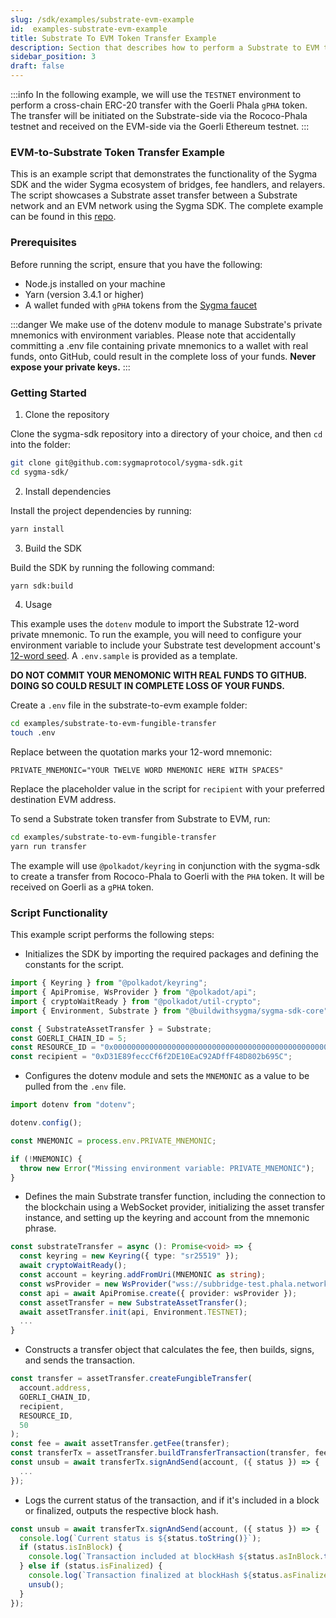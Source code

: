 ```yaml
---
slug: /sdk/examples/substrate-evm-example
id:  examples-substrate-evm-example
title: Substrate To EVM Token Transfer Example
description: Section that describes how to perform a Substrate to EVM token transfer.
sidebar_position: 3
draft: false
---
```


:::info 
In the following example, we will use the `TESTNET` environment to perform a cross-chain ERC-20 transfer with the Goerli Phala `gPHA` token. The transfer will be initiated on the Substrate-side via the Rococo-Phala testnet and received on the EVM-side via the Goerli Ethereum testnet.
:::

### EVM-to-Substrate Token Transfer Example

This is an example script that demonstrates the functionality of the Sygma SDK and the wider Sygma ecosystem of bridges, fee handlers, and relayers. The script showcases a Substrate asset transfer between a Substrate network and an EVM network using the Sygma SDK. The complete example can be found in this [repo](https://github.com/sygmaprotocol/sygma-sdk/tree/main/examples/substrate-to-evm-fungible-transfer).

### Prerequisites

Before running the script, ensure that you have the following:

- Node.js installed on your machine
- Yarn (version 3.4.1 or higher)
- A wallet funded with `gPHA` tokens from the [Sygma faucet](https://faucet-ui-stage.buildwithsygma.com/)

:::danger
We make use of the dotenv module to manage Substrate's private mnemonics with environment variables. Please note that accidentally committing a .env file containing private mnemonics to a wallet with real funds, onto GitHub, could result in the complete loss of your funds. **Never expose your private keys.**
:::

### Getting Started

1. Clone the repository 

Clone the sygma-sdk repository into a directory of your choice, and then `cd` into the folder:

```bash
git clone git@github.com:sygmaprotocol/sygma-sdk.git
cd sygma-sdk/
```

2. Install dependencies
   
Install the project dependencies by running:

```bash
yarn install
```

3. Build the SDK

Build the SDK by running the following command:

```bash
yarn sdk:build
```

4. Usage

This example uses the `dotenv` module to import the Substrate 12-word private mnemonic. To run the example, you will need to configure your environment variable to include your Substrate test development account's [12-word seed](https://support.polkadot.network/support/solutions/articles/65000169731-polkadot-extension-how-can-i-view-my-mnemonic-phrase-). A `.env.sample` is provided as a template.

**DO NOT COMMIT YOUR MENOMONIC WITH REAL FUNDS TO GITHUB. DOING SO COULD RESULT IN COMPLETE LOSS OF YOUR FUNDS.**

Create a `.env` file in the substrate-to-evm example folder:

```bash
cd examples/substrate-to-evm-fungible-transfer
touch .env
```

Replace between the quotation marks your 12-word mnemonic:

`PRIVATE_MNEMONIC="YOUR TWELVE WORD MNEMONIC HERE WITH SPACES"`

Replace the placeholder value in the script for `recipient` with your preferred destination EVM address.
   
To send a Substrate token transfer from Substrate to EVM, run:

```bash
cd examples/substrate-to-evm-fungible-transfer
yarn run transfer
```

The example will use `@polkadot/keyring` in conjunction with the sygma-sdk to create a transfer from Rococo-Phala to Goerli with the `PHA` token. It will be received on Goerli as a `gPHA` token.

### Script Functionality

This example script performs the following steps:

- Initializes the SDK by importing the required packages and defining the constants for the script.

```ts
import { Keyring } from "@polkadot/keyring";
import { ApiPromise, WsProvider } from "@polkadot/api";
import { cryptoWaitReady } from "@polkadot/util-crypto";
import { Environment, Substrate } from "@buildwithsygma/sygma-sdk-core";

const { SubstrateAssetTransfer } = Substrate;
const GOERLI_CHAIN_ID = 5;
const RESOURCE_ID = "0x0000000000000000000000000000000000000000000000000000000000001000";
const recipient = "0xD31E89feccCf6f2DE10EaC92ADffF48D802b695C";
```

- Configures the dotenv module and sets the `MNEMONIC` as a value to be pulled from the `.env` file.

```ts
import dotenv from "dotenv";

dotenv.config();

const MNEMONIC = process.env.PRIVATE_MNEMONIC;

if (!MNEMONIC) {
  throw new Error("Missing environment variable: PRIVATE_MNEMONIC");
}
```

- Defines the main Substrate transfer function, including the connection to the blockchain using a WebSocket provider, initializing the asset transfer instance, and setting up the keyring and account from the mnemonic phrase.

```ts
const substrateTransfer = async (): Promise<void> => {
  const keyring = new Keyring({ type: "sr25519" });
  await cryptoWaitReady();
  const account = keyring.addFromUri(MNEMONIC as string);
  const wsProvider = new WsProvider("wss://subbridge-test.phala.network/rhala/ws");
  const api = await ApiPromise.create({ provider: wsProvider });
  const assetTransfer = new SubstrateAssetTransfer();
  await assetTransfer.init(api, Environment.TESTNET);
  ...
}
```

- Constructs a transfer object that calculates the fee, then builds, signs, and sends the transaction.

```ts
const transfer = assetTransfer.createFungibleTransfer(
  account.address,
  GOERLI_CHAIN_ID,
  recipient,
  RESOURCE_ID,
  50
);
const fee = await assetTransfer.getFee(transfer);
const transferTx = assetTransfer.buildTransferTransaction(transfer, fee);
const unsub = await transferTx.signAndSend(account, ({ status }) => {
  ...
});
```

- Logs the current status of the transaction, and if it's included in a block or finalized, outputs the respective block hash.

```ts
const unsub = await transferTx.signAndSend(account, ({ status }) => {
  console.log(`Current status is ${status.toString()}`);
  if (status.isInBlock) {
    console.log(`Transaction included at blockHash ${status.asInBlock.toString()}`);
  } else if (status.isFinalized) {
    console.log(`Transaction finalized at blockHash ${status.asFinalized.toString()}`);
    unsub();
  }
});
```